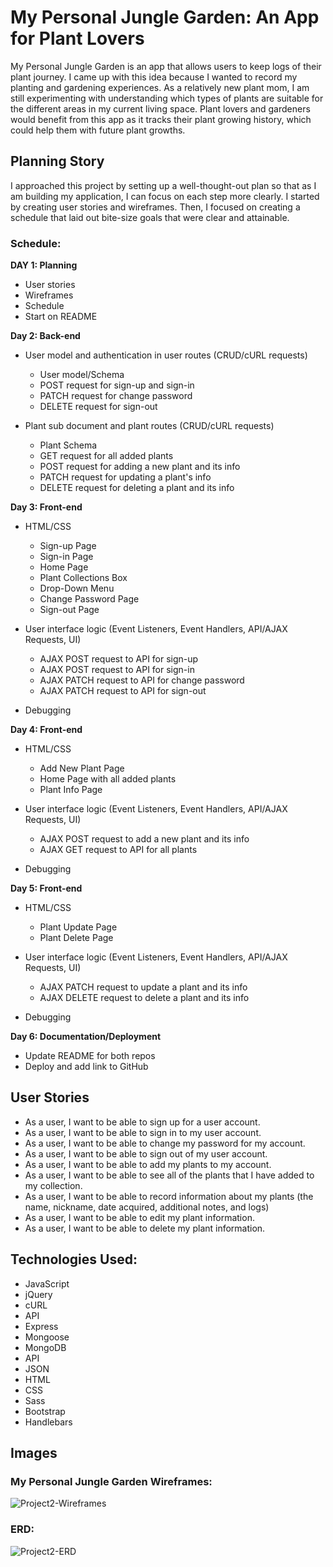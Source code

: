 # My Personal Jungle Garden: An App for Plant Lovers

My Personal Jungle Garden is an app that allows users to keep logs of their plant journey. I came up with this idea because I wanted to record my planting and gardening experiences. As a relatively new plant mom, I am still experimenting with understanding which types of plants are suitable for the different areas in my current living space. Plant lovers and gardeners would benefit from this app as it tracks their plant growing history, which could help them with future plant growths.


## Planning Story

I approached this project by setting up a well-thought-out plan so that as I am building my application, I can focus on each step more clearly. I started by creating user stories and wireframes. Then, I focused on creating a schedule that laid out bite-size goals that were clear and attainable.

### Schedule:
**DAY 1: Planning**
- User stories
- Wireframes
- Schedule
- Start on README


**Day 2: Back-end**
- User model and authentication in user routes (CRUD/cURL requests)
  - User model/Schema
  - POST request for sign-up and sign-in
  - PATCH request for change password
  - DELETE request for sign-out

- Plant sub document and plant routes (CRUD/cURL requests)
  - Plant Schema
  - GET request for all added plants
  - POST request for adding a new plant and its info
  - PATCH request for updating a plant's info
  - DELETE request for deleting a plant and its info


**Day 3: Front-end**
- HTML/CSS
  - Sign-up Page
  - Sign-in Page
  - Home Page
  - Plant Collections Box
  - Drop-Down Menu
  - Change Password Page
  - Sign-out Page

- User interface logic (Event Listeners, Event Handlers, API/AJAX Requests, UI)
  - AJAX POST request to API for sign-up
  - AJAX POST request to API for sign-in
  - AJAX PATCH request to API for change password
  - AJAX PATCH request to API for sign-out

- Debugging


**Day 4: Front-end**
- HTML/CSS
  - Add New Plant Page
  - Home Page with all added plants
  - Plant Info Page

- User interface logic (Event Listeners, Event Handlers, API/AJAX Requests, UI)
  - AJAX POST request to add a new plant and its info
  - AJAX GET request to API for all plants

- Debugging


**Day 5: Front-end**
- HTML/CSS
  - Plant Update Page
  - Plant Delete Page
- User interface logic (Event Listeners, Event Handlers, API/AJAX Requests, UI)
  - AJAX PATCH request to update a plant and its info
  - AJAX DELETE request to delete a plant and its info

- Debugging


**Day 6: Documentation/Deployment**
- Update README for both repos
- Deploy and add link to GitHub


## User Stories

- As a user, I want to be able to sign up for a user account.
- As a user, I want to be able to sign in to my user account.
- As a user, I want to be able to change my password for my account.
- As a user, I want to be able to sign out of my user account.
- As a user, I want to be able to add my plants to my account.
- As a user, I want to be able to see all of the plants that I have added to my collection.
- As a user, I want to be able to record information about my plants (the name, nickname, date acquired, additional notes, and logs)
- As a user, I want to be able to edit my plant information.
- As a user, I want to be able to delete my plant information.


## Technologies Used:

- JavaScript
- jQuery
- cURL
- API
- Express
- Mongoose
- MongoDB
- API
- JSON
- HTML
- CSS
- Sass
- Bootstrap
- Handlebars


## Images
### My Personal Jungle Garden Wireframes:

![Project2-Wireframes](https://media.git.generalassemb.ly/user/28180/files/a256a400-b9f3-11ea-88cc-e3c55052c28f)


### ERD:
![Project2-ERD](https://media.git.generalassemb.ly/user/28180/files/53117300-b9f5-11ea-83e8-7bf71f949491)
